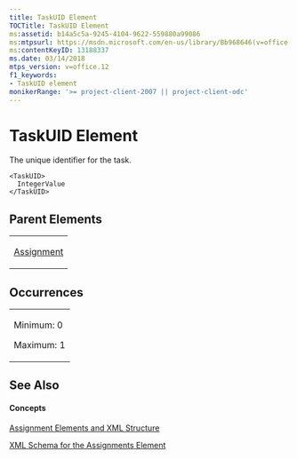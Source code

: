```yaml
---
title: TaskUID Element
TOCTitle: TaskUID Element
ms:assetid: b14a5c5a-9245-4104-9622-559880a99086
ms:mtpsurl: https://msdn.microsoft.com/en-us/library/Bb968646(v=office.12)
ms:contentKeyID: 13188337
ms.date: 03/14/2018
mtps_version: v=office.12
f1_keywords:
- TaskUID element
monikerRange: '>= project-client-2007 || project-client-odc'
---
```


# TaskUID Element




The unique identifier for the task.

    <TaskUID>
      IntegerValue
    </TaskUID>

## Parent Elements

<table>
<colgroup>
<col style="width: 100%" />
</colgroup>
<tbody>
<tr class="odd">
<td><p><a href="assignment-element.md">Assignment</a></p></td>
</tr>
</tbody>
</table>

## Occurrences

<table>
<colgroup>
<col style="width: 100%" />
</colgroup>
<tbody>
<tr class="odd">
<td><p>Minimum: 0</p>
<p>Maximum: 1</p></td>
</tr>
</tbody>
</table>

## See Also

#### Concepts

[Assignment Elements and XML Structure](assignment-elements-and-xml-structure.md)

[XML Schema for the Assignments Element](xml-schema-for-the-assignments-element.md)

